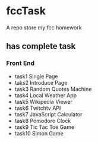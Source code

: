 # fccTask
A repo store my fcc homework

## has complete task

### Front End
* task1 Single Page
* taks2 Introduce Page
* task3 Random Quotes Machine
* task4 Local Weather App 
* task5 Wikipedia Viewer
* task6 Twitchtv API
* task7 JavaScript Calculator
* task8 Pomodoro Clock
* task9 Tic Tac Toe Game
* task10 Simon Game
